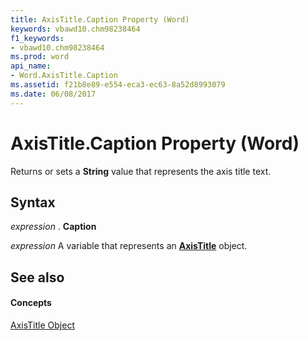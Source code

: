```yaml
---
title: AxisTitle.Caption Property (Word)
keywords: vbawd10.chm98238464
f1_keywords:
- vbawd10.chm98238464
ms.prod: word
api_name:
- Word.AxisTitle.Caption
ms.assetid: f21b8e89-e554-eca3-ec63-8a52d8993079
ms.date: 06/08/2017
---
```



# AxisTitle.Caption Property (Word)

Returns or sets a  **String** value that represents the axis title text.


## Syntax

 _expression_ . **Caption**

 _expression_ A variable that represents an **[AxisTitle](Word.AxisTitle.md)** object.


## See also


#### Concepts


[AxisTitle Object](Word.AxisTitle.md)

